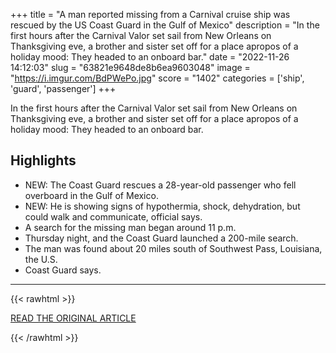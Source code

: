 +++
title = "A man reported missing from a Carnival cruise ship was rescued by the US Coast Guard in the Gulf of Mexico"
description = "In the first hours after the Carnival Valor set sail from New Orleans on Thanksgiving eve, a brother and sister set off for a place apropos of a holiday mood: They headed to an onboard bar."
date = "2022-11-26 14:12:03"
slug = "63821e9648de8b6ea9603048"
image = "https://i.imgur.com/BdPWePo.jpg"
score = "1402"
categories = ['ship', 'guard', 'passenger']
+++

In the first hours after the Carnival Valor set sail from New Orleans on Thanksgiving eve, a brother and sister set off for a place apropos of a holiday mood: They headed to an onboard bar.

## Highlights

- NEW: The Coast Guard rescues a 28-year-old passenger who fell overboard in the Gulf of Mexico.
- NEW: He is showing signs of hypothermia, shock, dehydration, but could walk and communicate, official says.
- A search for the missing man began around 11 p.m.
- Thursday night, and the Coast Guard launched a 200-mile search.
- The man was found about 20 miles south of Southwest Pass, Louisiana, the U.S.
- Coast Guard says.

---

{{< rawhtml >}}
  <p class="article-category">
    <a target="_blank" href="https://www.cnn.com/travel/article/man-rescued-carnival-cruise-gulf-of-mexico/index.html">READ THE ORIGINAL ARTICLE</a>
  </p>
{{< /rawhtml >}}
